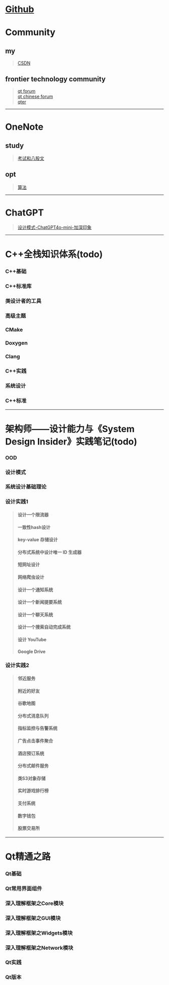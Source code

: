 # [Github](https://github.com/weisonx)

# Community

## my
> [CSDN](https://blog.csdn.net/weison_x)

## frontier technology community
> [qt forum](https://forum.qt.io/)  
> [qt chinese forum](https://forum.qt.io/category/37/chinese)  
> [qter](https://www.qter.org/forum.php)  

---

# OneNote

## study
> [考试和八股文](https://github.com/weisonx/weisonx.github.io/tree/main/OneNote/study/考试与八股文.pdf)

## opt
> [算法](https://github.com/weisonx/weisonx.github.io/tree/main/OneNote/opt/算法.pdf)

---

# ChatGPT
> [设计模式-ChatGPT4o-mini-加深印象](https://github.com/weisonx/weisonx.github.io/blob/main/ChatGPT/算法与数据结构/设计模式-ChatGPT4o-mini-加深印象.cpp)

---

# C++全栈知识体系(todo)

### C++基础

### C++标准库

### 类设计者的工具

### 高级主题

### CMake

### Doxygen

### Clang

### C++实践

### 系统设计

### C++标准

---

# 架构师——设计能力与《System Design Insider》实践笔记(todo)

### OOD

### 设计模式

### 系统设计基础理论

### 设计实践1

> #### 设计一个限流器
> #### 一致性hash设计
> #### key-value 存储设计
> #### 分布式系统中设计唯一 ID 生成器
> #### 短网址设计
> #### 网络爬虫设计
> #### 设计一个通知系统
> #### 设计一个新闻提要系统
> #### 设计一个聊天系统
> #### 设计一个搜索自动完成系统
> #### 设计 YouTube
> #### Google Drive

### 设计实践2

> #### 邻近服务
> #### 附近的好友
> #### 谷歌地图
> #### 分布式消息队列
> #### 指标监控与告警系统
> #### 广告点击事件聚合
> #### 酒店预订系统
> #### 分布式邮件服务
> #### 类S3对象存储
> #### 实时游戏排行榜
> #### 支付系统
> #### 数字钱包
> #### 股票交易所

---

# Qt精通之路

### Qt基础

### Qt常用界面组件

### 深入理解框架之Core模块

### 深入理解框架之GUI模块

### 深入理解框架之Widgets模块

### 深入理解框架之Network模块

### Qt实践

### Qt版本
